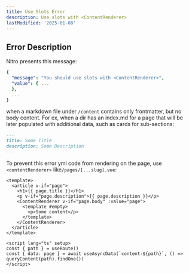 ```yaml
---
title: Use Slots Error
description: Use slots with <ContentRenderer>
lastModified: '2025-01-08'
---
```


## Error Description

Nitro presents this message:

```yml
{
  "message": "You should use slots with <ContentRenderer>",
  "value": { ...
  },
  ...
}
```

when a markdown file under `/content` contains only frontmatter, but no body content.  For ex, when a dir has an index.md for a page that will be later populated with additional data, such as cards for sub-sections:

```md
---
title: Some Title
description: Some Description
---
```

To prevent this error yml code from rendering on the page, use `<contentRenderer>` like`/pages/[...slug].vue`:

```vue
<template>
  <article v-if="page">
    <h1>{{ page.title }}</h1>
    <p v-if="page.description">{{ page.description }}</p>
    <ContentRenderer v-if="page.body" :value="page">
      <template #empty>
        <p>Some content</p>
      </template>
    </ContentRenderer>
  </article>
</template>

<script lang="ts" setup>
const { path } = useRoute()
const { data: page } = await useAsyncData(`content-${path}`, () => queryContent(path).findOne())
</script>
```
